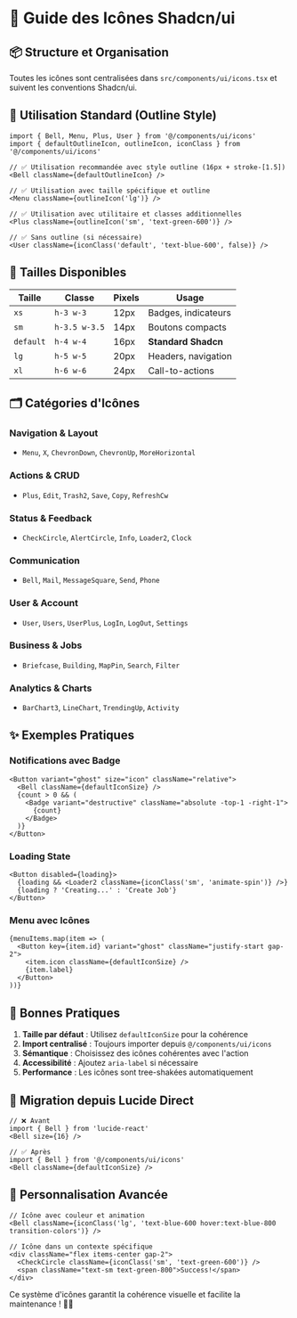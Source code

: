 # 🎯 Guide des Icônes Shadcn/ui

## 📦 **Structure et Organisation**

Toutes les icônes sont centralisées dans `src/components/ui/icons.tsx` et suivent les conventions Shadcn/ui.

## 🎨 **Utilisation Standard (Outline Style)**

```tsx
import { Bell, Menu, Plus, User } from '@/components/ui/icons'
import { defaultOutlineIcon, outlineIcon, iconClass } from '@/components/ui/icons'

// ✅ Utilisation recommandée avec style outline (16px + stroke-[1.5])
<Bell className={defaultOutlineIcon} />

// ✅ Utilisation avec taille spécifique et outline
<Menu className={outlineIcon('lg')} />

// ✅ Utilisation avec utilitaire et classes additionnelles
<Plus className={outlineIcon('sm', 'text-green-600')} />

// ✅ Sans outline (si nécessaire)
<User className={iconClass('default', 'text-blue-600', false)} />
```

## 📏 **Tailles Disponibles**

| Taille | Classe | Pixels | Usage |
|--------|--------|--------|-------|
| `xs` | `h-3 w-3` | 12px | Badges, indicateurs |
| `sm` | `h-3.5 w-3.5` | 14px | Boutons compacts |
| `default` | `h-4 w-4` | 16px | **Standard Shadcn** |
| `lg` | `h-5 w-5` | 20px | Headers, navigation |
| `xl` | `h-6 w-6` | 24px | Call-to-actions |

## 🗂️ **Catégories d'Icônes**

### Navigation & Layout
- `Menu`, `X`, `ChevronDown`, `ChevronUp`, `MoreHorizontal`

### Actions & CRUD  
- `Plus`, `Edit`, `Trash2`, `Save`, `Copy`, `RefreshCw`

### Status & Feedback
- `CheckCircle`, `AlertCircle`, `Info`, `Loader2`, `Clock`

### Communication
- `Bell`, `Mail`, `MessageSquare`, `Send`, `Phone`

### User & Account
- `User`, `Users`, `UserPlus`, `LogIn`, `LogOut`, `Settings`

### Business & Jobs
- `Briefcase`, `Building`, `MapPin`, `Search`, `Filter`

### Analytics & Charts
- `BarChart3`, `LineChart`, `TrendingUp`, `Activity`

## ✨ **Exemples Pratiques**

### Notifications avec Badge
```tsx
<Button variant="ghost" size="icon" className="relative">
  <Bell className={defaultIconSize} />
  {count > 0 && (
    <Badge variant="destructive" className="absolute -top-1 -right-1">
      {count}
    </Badge>
  )}
</Button>
```

### Loading State
```tsx
<Button disabled={loading}>
  {loading && <Loader2 className={iconClass('sm', 'animate-spin')} />}
  {loading ? 'Creating...' : 'Create Job'}
</Button>
```

### Menu avec Icônes
```tsx
{menuItems.map(item => (
  <Button key={item.id} variant="ghost" className="justify-start gap-2">
    <item.icon className={defaultIconSize} />
    {item.label}
  </Button>
))}
```

## 🎯 **Bonnes Pratiques**

1. **Taille par défaut** : Utilisez `defaultIconSize` pour la cohérence
2. **Import centralisé** : Toujours importer depuis `@/components/ui/icons`
3. **Sémantique** : Choisissez des icônes cohérentes avec l'action
4. **Accessibilité** : Ajoutez `aria-label` si nécessaire
5. **Performance** : Les icônes sont tree-shakées automatiquement

## 🔄 **Migration depuis Lucide Direct**

```tsx
// ❌ Avant
import { Bell } from 'lucide-react'
<Bell size={16} />

// ✅ Après  
import { Bell } from '@/components/ui/icons'
<Bell className={defaultIconSize} />
```

## 🎨 **Personnalisation Avancée**

```tsx
// Icône avec couleur et animation
<Bell className={iconClass('lg', 'text-blue-600 hover:text-blue-800 transition-colors')} />

// Icône dans un contexte spécifique
<div className="flex items-center gap-2">
  <CheckCircle className={iconClass('sm', 'text-green-600')} />
  <span className="text-sm text-green-800">Success!</span>
</div>
```

Ce système d'icônes garantit la cohérence visuelle et facilite la maintenance ! 🎨✨
